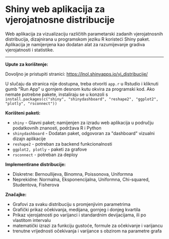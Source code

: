 # Shiny web aplikacija za vjerojatnosne distribucije

Web aplikacija za vizualizaciju različitih parametarski zadanih vjerojatnosnih distribucija, dizajnirana u programskom jeziku R koristeći Shiny paket. Aplikacija je namijenjena kao dodatan alat za razumijevanje gradiva vjerojatnosti i statistike.

---
**Upute za korištenje:**

Dovoljno je pristupiti stranici: https://lnol.shinyapps.io/vj_distribucije/

U slučaju da stranica nije dostupna, treba otvoriti `app.r` u Rstudio i kliknuti gumb "Run App" u gornjem desnom kutu okvira za programski kod. Ako nemate potrebne pakete, instaliraju se u konzoli s `install.packages(c("shiny", "shinydashboard", "reshape2", "ggplot2", "plotly", "rsconnect"))`


**Korišteni paketi:**
- `shiny` - Glavni paket; namijenjen za izradu web aplikacija u području podatkovnih znanosti, podržava R i Python
- `shinydashboard` - Dodatan paket, odgovoran za "dashboard" vizualni dizajn aplikacije
- `reshape2` - potreban za backend funkcionalnosti
- `ggplot2, plotly` - paketi za grafove
- `rsconnect` - potreban za deploy

**Implementirane distribucije:**
- Diskretne: Bernoullijeva, Binomna, Poissonova, Uniformna
- Neprekidne: Normalna, Eksponencijalna, Uniformna, Chi-squared, Studentova, Fisherova

**Značajke:**
- Grafovi za svaku distribuciju s promjenjivim parametrima
- Grafički prikaz očekivanja, medijana, gornjeg i donjeg kvartila
- Prikaz vjerojatnosti po varijanci i standardnim devijacijama, ili po vlastitom intervalu
- matematički izrazi za funkciju gustoće, formule za očekivanje i varijancu
- trenutne vrijednosti očekivanja i varijance s obzirom na parametre grafa
